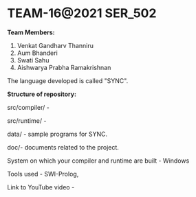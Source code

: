 # TEAM-16@2021 SER_502

**Team Members:**
1. Venkat Gandharv Thanniru
2. Aum Bhanderi
3. Swati Sahu
4. Aishwarya Prabha Ramakrishnan

The language developed is called "SYNC".

**Structure of repository:**

src/compiler/ - 

src/runtime/ - 

data/ - sample programs for SYNC.

doc/- documents related to the project.



System on which your compiler and runtime are built - Windows

Tools used - SWI-Prolog, 

Link to YouTube video - 
